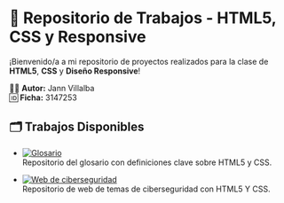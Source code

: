 # 📁 Repositorio de Trabajos - HTML5, CSS y Responsive

¡Bienvenido/a a mi repositorio de proyectos realizados para la clase de **HTML5**, **CSS** y **Diseño Responsive**!

🧑‍💻 **Autor:** Jann Villalba  
🆔 **Ficha:** 3147253  

## 🗂 Trabajos Disponibles

- [![Glosario](https://img.shields.io/badge/Ver_Glosario-%F0%9F%93%9D-green?style=flat-square)](https://github.com/JannVillalba/sena_html_y_css/tree/Glosario)  
  Repositorio del glosario con definiciones clave sobre HTML5 y CSS.

- [![Web de ciberseguridad](https://img.shields.io/badge/Ver_web_ciberseguridad-%F0%9F%93%9D-green?style=flat-square)](https://github.com/JannVillalba/sena_html_y_css/tree/main/web-ciberseguridad)  
  Repositorio de web de temas de ciberseguridad con HTML5 Y CSS.

